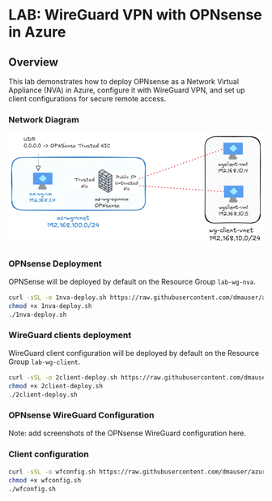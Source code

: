 
# LAB: WireGuard VPN with OPNsense in Azure

## Overview

This lab demonstrates how to deploy OPNsense as a Network Virtual Appliance (NVA) in Azure, configure it with WireGuard VPN, and set up client configurations for secure remote access.

### Network Diagram

![Network Diagram](./diagram.png)

### OPNsense Deployment

OPNSense will be deployed by default on the Resource Group `lab-wg-nva`.

```bash
curl -sSL -o 1nva-deploy.sh https://raw.githubusercontent.com/dmauser/azure-opnsense-labs/main/wireguard/1nva-deploy.sh
chmod +x 1nva-deploy.sh
./1nva-deploy.sh
```

### WireGuard clients deployment

WireGuard client configuration will be deployed by default on the Resource Group `lab-wg-client`.

```bash
curl -sSL -o 2client-deploy.sh https://raw.githubusercontent.com/dmauser/azure-opnsense-labs/main/wireguard/2client-deploy.sh
chmod +x 2client-deploy.sh
./2client-deploy.sh
```

### OPNsense WireGuard Configuration

Note: add screenshots of the OPNsense WireGuard configuration here.

### Client configuration

```bash
curl -sSL -o wfconfig.sh https://raw.githubusercontent.com/dmauser/azure-opnsense-labs/main/wireguard/script/wfconfig.sh
chmod +x wfconfig.sh
./wfconfig.sh
```
